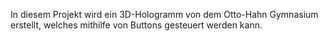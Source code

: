In diesem Projekt wird ein 3D-Hologramm von dem Otto-Hahn Gymnasium erstellt, welches mithilfe von Buttons gesteuert werden kann.
